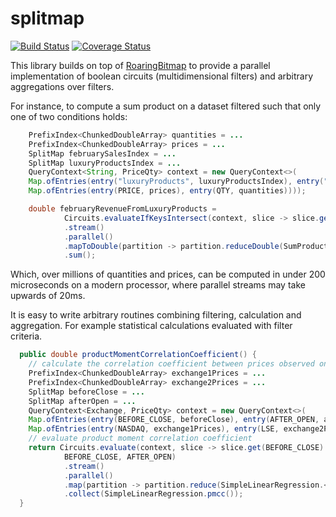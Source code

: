 # splitmap

[![Build Status](https://travis-ci.org/richardstartin/splitmap.svg?branch=master)](https://travis-ci.org/richardstartin/splitmap)
[![Coverage Status](https://coveralls.io/repos/github/richardstartin/splitmap/badge.svg?branch=master)](https://coveralls.io/github/richardstartin/splitmap?branch=master)

This library builds on top of [RoaringBitmap](https://github.com/RoaringBitmap/RoaringBitmap) to provide a parallel implementation of boolean circuits (multidimensional filters) and arbitrary aggregations over filters.

For instance, to compute a sum product on a dataset filtered such that only one of two conditions holds:
```java
    PrefixIndex<ChunkedDoubleArray> quantities = ...
    PrefixIndex<ChunkedDoubleArray> prices = ...
    SplitMap februarySalesIndex = ...
    SplitMap luxuryProductsIndex = ...
    QueryContext<String, PriceQty> context = new QueryContext<>(
    Map.ofEntries(entry("luxuryProducts", luxuryProductsIndex), entry("febSales", februarySalesIndex), 
    Map.ofEntries(entry(PRICE, prices), entry(QTY, quantities)))); 

    double februaryRevenueFromLuxuryProducts = 
            Circuits.evaluateIfKeysIntersect(context, slice -> slice.get("febSales").and(slice.get("luxuryProducts")), "febSales", "luxuryProducts")
            .stream()
            .parallel()
            .mapToDouble(partition -> partition.reduceDouble(SumProduct.<PriceQty>reducer(price, quantities)))
            .sum();
```

Which, over millions of quantities and prices, can be computed in under 200 microseconds on a modern processor, where parallel streams may take upwards of 20ms.

It is easy to write arbitrary routines combining filtering, calculation and aggregation. For example statistical calculations evaluated with filter criteria.

```java
  public double productMomentCorrelationCoefficient() {
    // calculate the correlation coefficient between prices observed on different exchanges
    PrefixIndex<ChunkedDoubleArray> exchange1Prices = ...
    PrefixIndex<ChunkedDoubleArray> exchange2Prices = ...
    SplitMap beforeClose = ...
    SplitMap afterOpen = ...
    QueryContext<Exchange, PriceQty> context = new QueryContext<>(
    Map.ofEntries(entry(BEFORE_CLOSE, beforeClose), entry(AFTER_OPEN, afterOpen), 
    Map.ofEntries(entry(NASDAQ, exchange1Prices), entry(LSE, exchange2Prices)))); 
    // evaluate product moment correlation coefficient 
    return Circuits.evaluate(context, slice -> slice.get(BEFORE_CLOSE).or(slice.get(AFTER_OPEN)), 
            BEFORE_CLOSE, AFTER_OPEN) 
            .stream()
            .parallel()
            .map(partition -> partition.reduce(SimpleLinearRegression.<Exchanges>reducer(exchange1Prices, exchange2Prices)))
            .collect(SimpleLinearRegression.pmcc());
  }
```
